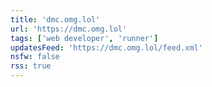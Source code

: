 ```yaml
---
title: 'dmc.omg.lol'
url: 'https://dmc.omg.lol'
tags: ['web developer', 'runner']
updatesFeed: 'https://dmc.omg.lol/feed.xml'
nsfw: false
rss: true
---
```

